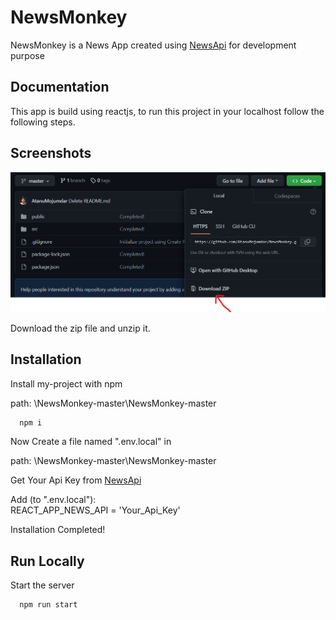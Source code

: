 
# NewsMonkey

NewsMonkey is a News App created using [NewsApi](https://newsapi.org/) for development purpose


## Documentation


This app is build using reactjs, to run this project in your localhost follow the following steps.
## Screenshots

![App Screenshot](./Screenshot%202023-02-26%20220457.png)

Download the zip file and unzip it.
## Installation

Install my-project with npm 

path: \NewsMonkey-master\NewsMonkey-master

```bash
  npm i
``` 

Now Create a file named ".env.local" in 

path: \NewsMonkey-master\NewsMonkey-master 

Get Your Api Key from 
[NewsApi](https://newsapi.org/)

Add (to ".env.local"):  
REACT_APP_NEWS_API = 'Your_Api_Key'  

Installation Completed!


## Run Locally

Start the server

```bash
  npm run start
```


